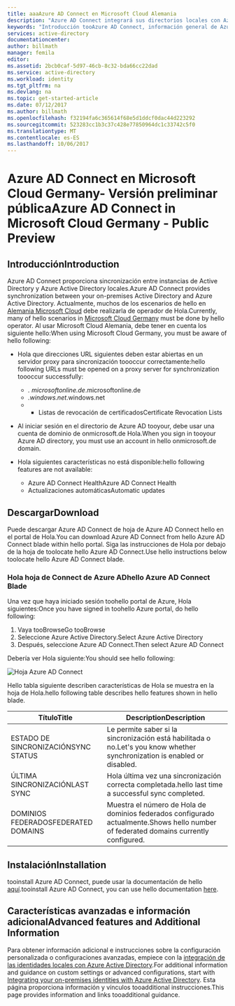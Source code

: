 ```yaml
---
title: aaaAzure AD Connect en Microsoft Cloud Alemania
description: "Azure AD Connect integrará sus directorios locales con Azure Active Directory. Esto le permite tooprovide una identidad común para las aplicaciones de Office 365, Azure y SaaS integrada con Azure AD."
keywords: "Introducción tooAzure AD Connect, información general de Azure AD Connect, ¿qué es Azure AD Connect, instalar active directory, Alemania, bosque negro"
services: active-directory
documentationcenter: 
author: billmath
manager: femila
editor: 
ms.assetid: 2bcb0caf-5d97-46cb-8c32-bda66cc22dad
ms.service: active-directory
ms.workload: identity
ms.tgt_pltfrm: na
ms.devlang: na
ms.topic: get-started-article
ms.date: 07/12/2017
ms.author: billmath
ms.openlocfilehash: f32194fa6c365614f68e5d1ddcf0dac44d223292
ms.sourcegitcommit: 523283cc1b3c37c428e77850964dc1c33742c5f0
ms.translationtype: MT
ms.contentlocale: es-ES
ms.lasthandoff: 10/06/2017
---
```

# <a name="azure-ad-connect-in-microsoft-cloud-germany---public-preview"></a><span data-ttu-id="d4a5b-105">Azure AD Connect en Microsoft Cloud Germany- Versión preliminar pública</span><span class="sxs-lookup"><span data-stu-id="d4a5b-105">Azure AD Connect in Microsoft Cloud Germany - Public Preview</span></span>
## <a name="introduction"></a><span data-ttu-id="d4a5b-106">Introducción</span><span class="sxs-lookup"><span data-stu-id="d4a5b-106">Introduction</span></span>
<span data-ttu-id="d4a5b-107">Azure AD Connect proporciona sincronización entre instancias de Active Directory y Azure Active Directory locales.</span><span class="sxs-lookup"><span data-stu-id="d4a5b-107">Azure AD Connect provides synchronization between your on-premises Active Directory and Azure Active Directory.</span></span>
<span data-ttu-id="d4a5b-108">Actualmente, muchos de los escenarios de hello en [Alemania Microsoft Cloud](https://www.microsoft.com/de-de/cloud/deutschland/default.aspx) debe realizarla de operador de Hola.</span><span class="sxs-lookup"><span data-stu-id="d4a5b-108">Currently, many of hello scenarios in [Microsoft Cloud Germany](https://www.microsoft.com/de-de/cloud/deutschland/default.aspx) must be done by hello operator.</span></span> <span data-ttu-id="d4a5b-109">Al usar Microsoft Cloud Alemania, debe tener en cuenta los siguiente hello:</span><span class="sxs-lookup"><span data-stu-id="d4a5b-109">When using Microsoft Cloud Germany, you must be aware of hello following:</span></span>

* <span data-ttu-id="d4a5b-110">Hola que direcciones URL siguientes deben estar abiertas en un servidor proxy para sincronización toooccur correctamente:</span><span class="sxs-lookup"><span data-stu-id="d4a5b-110">hello following URLs must be opened on a proxy server for synchronization toooccur successfully:</span></span>
  
  * <span data-ttu-id="d4a5b-111">*. microsoftonline.de</span><span class="sxs-lookup"><span data-stu-id="d4a5b-111">*.microsoftonline.de</span></span>
  * <span data-ttu-id="d4a5b-112">*.windows.net</span><span class="sxs-lookup"><span data-stu-id="d4a5b-112">*.windows.net</span></span>
  * * <span data-ttu-id="d4a5b-113">Listas de revocación de certificados</span><span class="sxs-lookup"><span data-stu-id="d4a5b-113">Certificate Revocation Lists</span></span>
* <span data-ttu-id="d4a5b-114">Al iniciar sesión en el directorio de Azure AD tooyour, debe usar una cuenta de dominio de onmicrosoft.de Hola.</span><span class="sxs-lookup"><span data-stu-id="d4a5b-114">When you sign in tooyour Azure AD directory, you must use an account in hello onmicrosoft.de domain.</span></span>
* <span data-ttu-id="d4a5b-115">Hola siguientes características no está disponible:</span><span class="sxs-lookup"><span data-stu-id="d4a5b-115">hello following features are not available:</span></span>
  * <span data-ttu-id="d4a5b-116">Azure AD Connect Health</span><span class="sxs-lookup"><span data-stu-id="d4a5b-116">Azure AD Connect Health</span></span>
  * <span data-ttu-id="d4a5b-117">Actualizaciones automáticas</span><span class="sxs-lookup"><span data-stu-id="d4a5b-117">Automatic updates</span></span>
 
## <a name="download"></a><span data-ttu-id="d4a5b-118">Descargar</span><span class="sxs-lookup"><span data-stu-id="d4a5b-118">Download</span></span>
<span data-ttu-id="d4a5b-119">Puede descargar Azure AD Connect de hoja de Azure AD Connect hello en el portal de Hola.</span><span class="sxs-lookup"><span data-stu-id="d4a5b-119">You can download Azure AD Connect from hello Azure AD Connect blade within hello portal.</span></span>  <span data-ttu-id="d4a5b-120">Siga las instrucciones de Hola por debajo de la hoja de toolocate hello Azure AD Connect.</span><span class="sxs-lookup"><span data-stu-id="d4a5b-120">Use hello instructions below toolocate hello Azure AD Connect blade.</span></span>

### <a name="hello-azure-ad-connect-blade"></a><span data-ttu-id="d4a5b-121">Hola hoja de Connect de Azure AD</span><span class="sxs-lookup"><span data-stu-id="d4a5b-121">hello Azure AD Connect Blade</span></span>
<span data-ttu-id="d4a5b-122">Una vez que haya iniciado sesión toohello portal de Azure, Hola siguientes:</span><span class="sxs-lookup"><span data-stu-id="d4a5b-122">Once you have signed in toohello Azure portal, do hello following:</span></span>

1. <span data-ttu-id="d4a5b-123">Vaya tooBrowse</span><span class="sxs-lookup"><span data-stu-id="d4a5b-123">Go tooBrowse</span></span>
2. <span data-ttu-id="d4a5b-124">Seleccione Azure Active Directory.</span><span class="sxs-lookup"><span data-stu-id="d4a5b-124">Select Azure Active Directory</span></span>
3. <span data-ttu-id="d4a5b-125">Después, seleccione Azure AD Connect.</span><span class="sxs-lookup"><span data-stu-id="d4a5b-125">Then select Azure AD Connect</span></span>

<span data-ttu-id="d4a5b-126">Debería ver Hola siguiente:</span><span class="sxs-lookup"><span data-stu-id="d4a5b-126">You should see hello following:</span></span>

![Hoja Azure AD Connect](media/active-directory-aadconnect-germany/germany1.png)

<span data-ttu-id="d4a5b-128">Hello tabla siguiente describen características de Hola se muestra en la hoja de Hola.</span><span class="sxs-lookup"><span data-stu-id="d4a5b-128">hello following table describes hello features shown in hello blade.</span></span>

| <span data-ttu-id="d4a5b-129">Título</span><span class="sxs-lookup"><span data-stu-id="d4a5b-129">Title</span></span> | <span data-ttu-id="d4a5b-130">Description</span><span class="sxs-lookup"><span data-stu-id="d4a5b-130">Description</span></span> |
| --- | --- |
| <span data-ttu-id="d4a5b-131">ESTADO DE SINCRONIZACIÓN</span><span class="sxs-lookup"><span data-stu-id="d4a5b-131">SYNC STATUS</span></span> |<span data-ttu-id="d4a5b-132">Le permite saber si la sincronización está habilitada o no.</span><span class="sxs-lookup"><span data-stu-id="d4a5b-132">Let's you know whether synchronization is enabled or disabled.</span></span> |
| <span data-ttu-id="d4a5b-133">ÚLTIMA SINCRONIZACIÓN</span><span class="sxs-lookup"><span data-stu-id="d4a5b-133">LAST SYNC</span></span> |<span data-ttu-id="d4a5b-134">Hola última vez una sincronización correcta completada.</span><span class="sxs-lookup"><span data-stu-id="d4a5b-134">hello last time a successful sync completed.</span></span> |
| <span data-ttu-id="d4a5b-135">DOMINIOS FEDERADOS</span><span class="sxs-lookup"><span data-stu-id="d4a5b-135">FEDERATED DOMAINS</span></span> |<span data-ttu-id="d4a5b-136">Muestra el número de Hola de dominios federados configurado actualmente.</span><span class="sxs-lookup"><span data-stu-id="d4a5b-136">Shows hello number of federated domains currently configured.</span></span> |

## <a name="installation"></a><span data-ttu-id="d4a5b-137">Instalación</span><span class="sxs-lookup"><span data-stu-id="d4a5b-137">Installation</span></span>
<span data-ttu-id="d4a5b-138">tooinstall Azure AD Connect, puede usar la documentación de hello [aquí](active-directory-aadconnect.md#install-azure-ad-connect).</span><span class="sxs-lookup"><span data-stu-id="d4a5b-138">tooinstall Azure AD Connect, you can use hello documentation [here](active-directory-aadconnect.md#install-azure-ad-connect).</span></span>

## <a name="advanced-features-and-additional-information"></a><span data-ttu-id="d4a5b-139">Características avanzadas e información adicional</span><span class="sxs-lookup"><span data-stu-id="d4a5b-139">Advanced features and Additional Information</span></span>
<span data-ttu-id="d4a5b-140">Para obtener información adicional e instrucciones sobre la configuración personalizada o configuraciones avanzadas, empiece con la [integración de las identidades locales con Azure Active Directory](active-directory-aadconnect.md).</span><span class="sxs-lookup"><span data-stu-id="d4a5b-140">For additional information and guidance on custom settings or advanced configurations, start with [Integrating your on-premises identities with Azure Active Directory](active-directory-aadconnect.md).</span></span>  <span data-ttu-id="d4a5b-141">Esta página proporciona información y vínculos tooadditional instrucciones.</span><span class="sxs-lookup"><span data-stu-id="d4a5b-141">This page provides information and links tooadditional guidance.</span></span>

